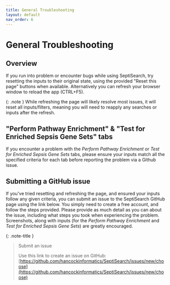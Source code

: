 ```yaml
---
title: General Troubleshooting
layout: default
nav_order: 6
---
```


# General Troubleshooting

## Overview
If you run into problem or encounter bugs while using SeptiSearch, try resetting
the inputs to their original state, using the provided "Reset this page" buttons 
when available. Alternatively you can refresh your browser window to reload the
app (CTRL+F5). 

{: .note }
While refreshing the page will likely resolve most issues, it will reset all inputs/filters, meaning you will need to reapply any searches or inputs after the refresh.

## "Perform Pathway Enrichment" & "Test for Enriched Sepsis Gene Sets" tabs
If you encounter a problem with the *Perform Pathway Enrichment* or 
*Test for Enriched Sepsis Gene Sets* tabs, please ensure your inputs match all
the specified criteria for each tab before reporting the problem via a Github
issue.

## Submitting a GitHub issue
If you've tried resetting and refreshing the page, and ensured your inputs
follow any given criteria, you can submit an issue to the SeptiSearch GitHub
page using the link below. You simply need to create a free account, and follow
the steps provided. Please provide as much detail as you can about the issue,
including what steps you took when experiencing the problem. Screenshots, along
with inputs (for the *Perform Pathway Enrichment* and *Test for Enriched Sepsis Gene Sets*)
are greatly encouraged.

{: .note-title }
> Submit an issue
> 
> Use this link to create an issue on GitHub:
> [https://github.com/hancockinformatics/SeptiSearch/issues/new/choose](https://github.com/hancockinformatics/SeptiSearch/issues/new/choose)
